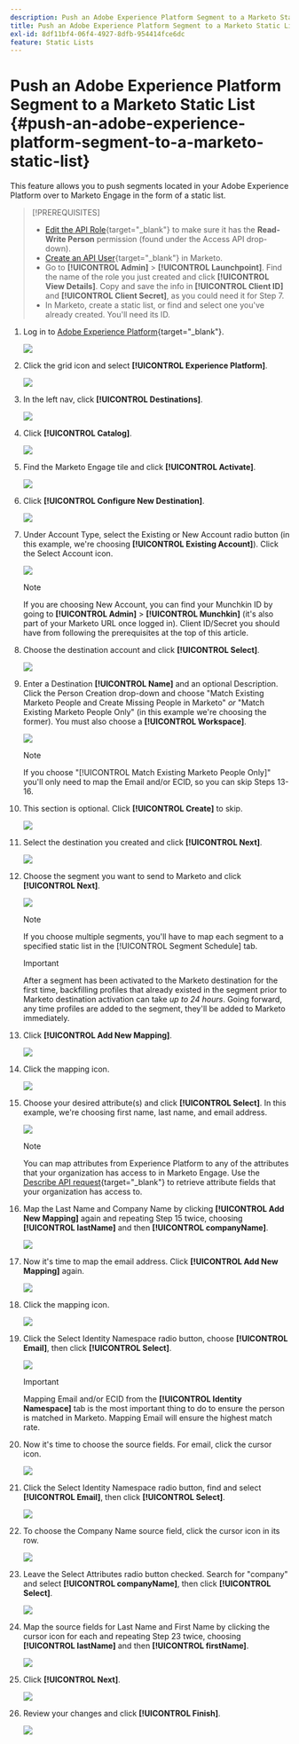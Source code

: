 ```yaml
---
description: Push an Adobe Experience Platform Segment to a Marketo Static List - Marketo Docs - Product Documentation
title: Push an Adobe Experience Platform Segment to a Marketo Static List
exl-id: 8df11bf4-06f4-4927-8dfb-954414fce6dc
feature: Static Lists
---
```

# Push an Adobe Experience Platform Segment to a Marketo Static List {#push-an-adobe-experience-platform-segment-to-a-marketo-static-list}

This feature allows you to push segments located in your Adobe Experience Platform over to Marketo Engage in the form of a static list.

>[!PREREQUISITES]
>
>* [Edit the API Role](/help/marketo/product-docs/administration/users-and-roles/create-delete-edit-and-change-a-user-role.md#edit-an-existing-role){target="_blank"} to make sure it has the **Read-Write Person** permission (found under the Access API drop-down).
>* [Create an API User](/help/marketo/product-docs/administration/users-and-roles/create-an-api-only-user.md){target="_blank"} in Marketo.
>* Go to **[!UICONTROL Admin]** > **[!UICONTROL Launchpoint]**. Find the name of the role you just created and click **[!UICONTROL View Details]**. Copy and save the info in **[!UICONTROL Client ID]** and **[!UICONTROL Client Secret]**, as you could need it for Step 7.
>* In Marketo, create a static list, or find and select one you've already created. You'll need its ID.

1. Log in to [Adobe Experience Platform](https://experience.adobe.com/){target="_blank"}.

   ![](assets/push-an-adobe-experience-platform-segment-1.png)

1. Click the grid icon and select **[!UICONTROL Experience Platform]**.

   ![](assets/push-an-adobe-experience-platform-segment-2.png)

1. In the left nav, click **[!UICONTROL Destinations]**.

   ![](assets/push-an-adobe-experience-platform-segment-3.png)

1. Click **[!UICONTROL Catalog]**.

   ![](assets/push-an-adobe-experience-platform-segment-4.png)

1. Find the Marketo Engage tile and click **[!UICONTROL Activate]**.

   ![](assets/push-an-adobe-experience-platform-segment-5.png)

1. Click **[!UICONTROL Configure New Destination]**.

   ![](assets/push-an-adobe-experience-platform-segment-6.png)


1. Under Account Type, select the Existing or New Account radio button (in this example, we're choosing **[!UICONTROL Existing Account]**). Click the Select Account icon.

   ![](assets/push-an-adobe-experience-platform-segment-7.png)

   >[!NOTE]
   >
   >If you are choosing New Account, you can find your Munchkin ID by going to **[!UICONTROL Admin]** > **[!UICONTROL Munchkin]** (it's also part of your Marketo URL once logged in). Client ID/Secret you should have from following the prerequisites at the top of this article.

1. Choose the destination account and click **[!UICONTROL Select]**.

   ![](assets/push-an-adobe-experience-platform-segment-8.png)

1. Enter a Destination **[!UICONTROL Name]** and an optional Description. Click the Person Creation drop-down and choose "Match Existing Marketo People and Create Missing People in Marketo" _or_ "Match Existing Marketo People Only" (in this example we're choosing the former). You must also choose a **[!UICONTROL Workspace]**.

   ![](assets/push-an-adobe-experience-platform-segment-9.png)

   >[!NOTE]
   >
   >If you choose "[!UICONTROL Match Existing Marketo People Only]" you'll only need to map the Email and/or ECID, so you can skip Steps 13-16.

1. This section is optional. Click **[!UICONTROL Create]** to skip.

   ![](assets/push-an-adobe-experience-platform-segment-10.png)

1. Select the destination you created and click **[!UICONTROL Next]**.

   ![](assets/push-an-adobe-experience-platform-segment-11.png)

1. Choose the segment you want to send to Marketo and click **[!UICONTROL Next]**.

   ![](assets/push-an-adobe-experience-platform-segment-12.png)

   >[!NOTE]
   >
   >If you choose multiple segments, you'll have to map each segment to a specified static list in the [!UICONTROL Segment Schedule] tab.

   >[!IMPORTANT]
   >
   >After a segment has been activated to the Marketo destination for the first time, backfilling profiles that already existed in the segment prior to Marketo destination activation can take _up to 24 hours_. Going forward, any time profiles are added to the segment, they'll be added to Marketo immediately.

1. Click **[!UICONTROL Add New Mapping]**.

   ![](assets/push-an-adobe-experience-platform-segment-13.png)

1. Click the mapping icon.

   ![](assets/push-an-adobe-experience-platform-segment-14.png)

1. Choose your desired attribute(s) and click **[!UICONTROL Select]**. In this example, we're choosing first name, last name, and email address.

   ![](assets/push-an-adobe-experience-platform-segment-15.png)

   >[!NOTE]
   >
   >You can map attributes from Experience Platform to any of the attributes that your organization has access to in Marketo Engage. Use the [Describe API request](https://experienceleague.adobe.com/en/docs/marketo-developer/marketo/rest/lead-database/lead-database#describe){target="_blank"} to retrieve attribute fields that your organization has access to.

1. Map the Last Name and Company Name by clicking **[!UICONTROL Add New Mapping]** again and repeating Step 15 twice, choosing **[!UICONTROL lastName]** and then **[!UICONTROL companyName]**.

   ![](assets/push-an-adobe-experience-platform-segment-16.png)

1. Now it's time to map the email address. Click **[!UICONTROL Add New Mapping]** again.

   ![](assets/push-an-adobe-experience-platform-segment-17.png)

1. Click the mapping icon.

   ![](assets/push-an-adobe-experience-platform-segment-18.png)

1. Click the Select Identity Namespace radio button, choose **[!UICONTROL Email]**, then click **[!UICONTROL Select]**.

   ![](assets/push-an-adobe-experience-platform-segment-19.png)

   >[!IMPORTANT]
   >
   >Mapping Email and/or ECID from the **[!UICONTROL Identity Namespace]** tab is the most important thing to do to ensure the person is matched in Marketo. Mapping Email will ensure the highest match rate.

1. Now it's time to choose the source fields. For email, click the cursor icon.

   ![](assets/push-an-adobe-experience-platform-segment-20.png)

1. Click the Select Identity Namespace radio button, find and select **[!UICONTROL Email]**, then click **[!UICONTROL Select]**.

   ![](assets/push-an-adobe-experience-platform-segment-21.png)

1. To choose the Company Name source field, click the cursor icon in its row.

   ![](assets/push-an-adobe-experience-platform-segment-22.png)

1. Leave the Select Attributes radio button checked. Search for "company" and select **[!UICONTROL companyName]**, then click **[!UICONTROL Select]**.

   ![](assets/push-an-adobe-experience-platform-segment-23.png)

1. Map the source fields for Last Name and First Name by clicking the cursor icon for each and repeating Step 23 twice, choosing **[!UICONTROL lastName]** and then **[!UICONTROL firstName]**.

   ![](assets/push-an-adobe-experience-platform-segment-24.png)

1. Click **[!UICONTROL Next]**.

   ![](assets/push-an-adobe-experience-platform-segment-25.png)

1. Review your changes and click **[!UICONTROL Finish]**.

   ![](assets/push-an-adobe-experience-platform-segment-26.png)
